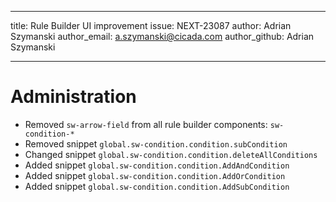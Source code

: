 ---
title: Rule Builder UI improvement
issue: NEXT-23087
author: Adrian Szymanski
author_email: a.szymanski@cicada.com
author_github: Adrian Szymanski
___
# Administration
* Removed `sw-arrow-field` from all rule builder components: `sw-condition-*`
* Removed snippet `global.sw-condition.condition.subCondition`
* Changed snippet `global.sw-condition.condition.deleteAllConditions`
* Added snippet `global.sw-condition.condition.AddAndCondition`
* Added snippet `global.sw-condition.condition.AddOrCondition`
* Added snippet `global.sw-condition.condition.AddSubCondition`
